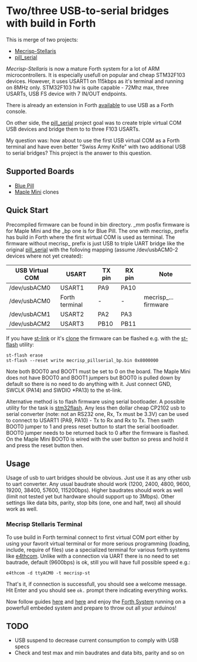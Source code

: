 # Two/three USB-to-serial bridges with build in Forth

This is merge of two projects:

- [Mecrisp-Stellaris](https://github.com/jjonethal/mecrisp-stellaris)
- [pill\_serial](https://github.com/satoshinm/pill_serial)

_Mecrisp-Stellaris_ is now a mature Forth system for a lot of ARM microcontrollers. It is especially usefull on popular and cheap STM32F103 devices. However, it uses USART1 on 115kbps as it's terminal and running on 8MHz only.
STM32F103 hw is quite capable - 72Mhz max, three USARTs, USB FS device with 7 IN/OUT endpoints.

There is already an extension in Forth [available](https://jeelabs.org/article/1718c/) to use USB as a Forth console.

On other side, the [pill\_serial](https://github.com/satoshinm/pill_serial) project goal was to create triple virtual COM USB devices and bridge them to to three F103 USARTs.

My question was: how about to use the first USB virtual COM as a Forth terminal and have even better "Swiss Army Knife" with two additional USB to serial bridges? This project is the answer to this question.

## Supported Boards

- [Blue Pill](https://wiki.stm32duino.com/index.php?title=Blue_Pill)
- [Maple Mini](https://wiki.stm32duino.com/index.php?title=Maple_Mini) clones

## Quick Start

Precompiled firmware can be found in bin directory. \_mm posfix firmware is for Maple Mini and the \_bp one is for Blue Pill. The one with mecrisp\_ prefix has build in Forth where the first wirtual COM is used as terminal. The firmware without mecrisp\_ prefix is just USB to triple UART bridge like the original [pill\_serial](https://github.com/satoshinm/pill_serial) with the folloving mapping (assume /dev/usbACM0-2 devices where not yet created):

| USB Virtual COM | USART          | TX pin | RX pin | Note                  |
| --------------- | -------------  | ------ | ------ | ----------------------
| /dev/usbACM0    | USART1         | PA9    | PA10   |                       |
| /dev/usbACM0    | Forth terminal | -      | -      | mecrisp\_... firmware |
| /dev/usbACM1    | USART2         | PA2    | PA3    |                       |
| /dev/usbACM2    | USART3         | PB10   | PB11   |                       |


If you have [st-link](https://www.st.com/en/development-tools/st-link-v2.html) or it's [clone](https://wiki.stm32duino.com/index.php?title=ST-LINK_clone)
the firmware can be flashed e.g. with the [st-flash](https://github.com/texane/stlink) utility:

```
st-flash erase
st-flash --reset write mecrisp_pillserial_bp.bin 0x8000000
```

Note both BOOT0 and BOOT1 must be set to 0 on the board. The Maple Mini does not have BOOT0 and BOOT1 jumpers but BOOT0 is pulled down by default so there is no need to do anything with it. Just connect GND, SWCLK (PA14) and SWDIO *PA13) to the st-link.

Alternative method is to flash firmware using serial bootloader. A possible utility for the task is [stm32flash](https://sourceforge.net/p/stm32flash/wiki/Home/). Any less then dollar cheap CP2102 usb to serial converter (note: not an RS232 one, Rx, Tx must be 3.3V) can be used to connect to USART1 (PA9, PA10) - Tx to Rx and Rx to Tx. Then swith BOOT0 jumper to 1 and press reset button to start the serial bootloader. BOOT0 jumper needs to be returned back to 0 after the firmware is flashed. On the Maple Mini BOOT0 is wired with the user button so press and hold it and press the reset button then.


## Usage

Usage of usb to uart bridges should be obvious. Just use it as any other usb to uart converter. Any usual baudrate should work (1200, 2400, 4800, 9600, 19200, 38400, 57600, 115200bps). Higher baudrates should work as well (limit not tested yet but hardware should support up to 3Mbps).
Other settings like data bits, parity, stop bits (one, one and half, two) all should work as well.

### Mecrisp Stellaris Terminal

To use build in Forth terminal connect to first virtual COM port either by using your favorit virtual terminal or for more serious programming (loading, include, require of files) use a specialized terminal for various forth systems like [e4thcom](https://wiki.forth-ev.de/doku.php/en:projects:e4thcom). Unlike with a connection via UART there is no need to set bautrade, default (9600bps) is ok, still you will have full possible speed e.g.:

```
e4thcom -d ttyACM0 -t mecrisp-st
```

That's it, if connection is successfull, you should see a welcome message. Hit Enter and you should see `ok.` prompt there indicating everything works.

Now follow guides [here](http://mecrisp.sourceforge.net/) and [here](http://hightechdoc.net/mecrisp-stellaris/_build/html/index.html) and enjoy the [Forth System](https://forth-standard.org/) running on a powerfull embeded system and prepare to throw out all your arduinos!




## TODO

- USB suspend to decrease current consumption to comply with USB specs
- Check and test max and min baudrates and data bits, parity and so on


